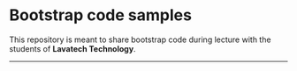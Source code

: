 # Bootstrap code samples

This repository is meant to share bootstrap code during lecture with the students of **Lavatech Technology**.

<hr>

